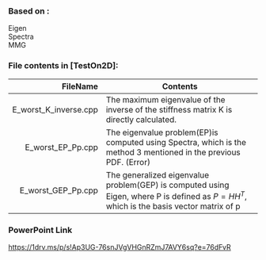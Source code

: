### Based on :
Eigen  
Spectra  
MMG  

### File contents in [TestOn2D]:
| FileName | Contents |
|-----:|-----------|
|E_worst_K_inverse.cpp| The maximum eigenvalue of the inverse of the stiffness matrix K is directly calculated.|
|E_worst_EP_Pp.cpp| The eigenvalue problem(EP)is computed using Spectra, which is the method 3 mentioned in the previous PDF. (Error) |
|E_worst_GEP_Pp.cpp|The generalized eigenvalue problem(GEP) is computed using Eigen, where P is defined as $P=HH^T$, which is the basis vector matrix of p |

### PowerPoint Link
https://1drv.ms/p/s!Ap3UG-76snJVgVHGnRZmJ7AVY6sq?e=76dFvR